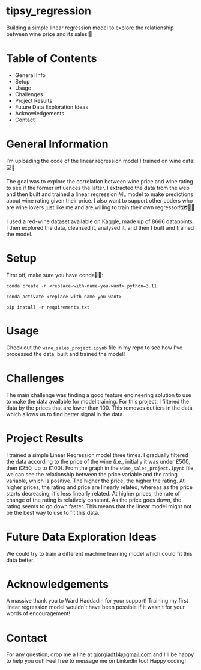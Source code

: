 # tipsy_regression
Building a simple linear regression model to explore the relationship between wine price and its sales!🍷

# Table of Contents
- General Info
- Setup
- Usage
- Challenges
- Project Results 
- Future Data Exploration Ideas
- Acknowledgements
- Contact

# General Information
I’m uploading the code of the linear regression model I trained on wine data!💻🍷

The goal was to explore the correlation between wine price and wine rating to see if the former influences the latter. I extracted the data from the web and then built and trained a linear regression ML model to make predictions about wine rating given their price. I also want to support other coders who are wine lovers just like me and are willing to train their own regressor!🗺️🔎👣

I used a red-wine dataset available on Kaggle, made up of 8666 datapoints. I then explored the data, cleansed it, analysed it, and then I built and trained the model.

# Setup
First off, make sure you have conda🐍👀:

`conda create -n <replace-with-name-you-want> python=3.11`

`conda activate <replace-with-name-you-want>`

`pip install -r requirements.txt`

# Usage
Check out the `wine_sales_project.ipynb` file in my repo to see how I've processed the data, built and trained the model!


# Challenges
The main challenge was finding a good feature engineering solution to use to make the data available for model training. For this project, I filtered the data by the prices that are lower than 100. This removes outliers in the data, which allows us to find better signal in the data. 

# Project Results
I trained a simple Linear Regression model three times. I gradually filtered the data according to the price of the wine (i.e., initially it was under £500, then £250, up to £100). From the graph in the `wine_sales_project.ipynb` file, we can see the relationship between the price variable and the rating variable, which is positive. The higher the price, the higher the rating. At higher prices, the rating and price are linearly related, whereas as the price starts decreasing, it's less linearly related. At higher prices, the rate of change of the rating is relatively constant. As the price goes down, the rating seems to go down faster. This means that the linear model might not be the best way to use to fit this data.

# Future Data Exploration Ideas
We could try to train a different machine learning model which could fit this data better.

# Acknowledgements
A massive thank you to Ward Haddadin for your support! Training my first linear regression model wouldn't have been possible if it wasn't for your words of encouragement!

# Contact
For any question, drop me a line at giorgiadt14@gmail.com and I'll be happy to help you out! Feel free to message me on LinkedIn too! Happy coding!